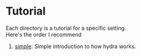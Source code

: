 # Tutorial
Each directory is a tutorial for a specific setting.\
Here's the order I recommend

1. [simple](1_simple/): Simple introduction to how hydra works.
